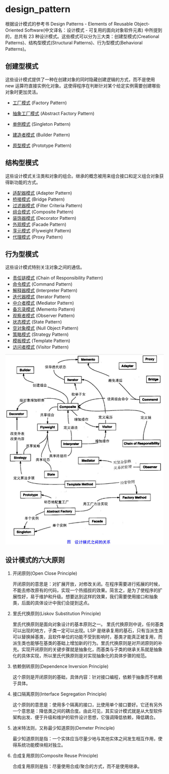 # design_pattern
根据设计模式的参考书 Design Patterns - Elements of Reusable Object-Oriented Software(中文译名：设计模式 - 可复用的面向对象软件元素) 中所提到的，总共有 23 种设计模式。这些模式可以分为三大类：创建型模式(Creational Patterns)、结构型模式(Structural Patterns)、行为型模式(Behavioral Patterns)。


## 创建型模式
这些设计模式提供了一种在创建对象的同时隐藏创建逻辑的方式，而不是使用 new 运算符直接实例化对象。这使得程序在判断针对某个给定实例需要创建哪些对象时更加灵活。

- [工厂模式] (Factory Pattern)

- [抽象工厂模式] (Abstract Factory Pattern)

- [单例模式] (Singleton Pattern)

- [建造者模式] (Builder Pattern)

- [原型模式] (Prototype Pattern)

[工厂模式]:/simple_factory_pattern/
[抽象工厂模式]:/abstract_factory_pattern/
[单例模式]:/singleton_pattern/
[建造者模式]:/builder_pattern/
[原型模式]:/prototype_pattern/

## 	结构型模式
这些设计模式关注类和对象的组合。继承的概念被用来组合接口和定义组合对象获得新功能的方式。

- [适配器模式] (Adapter Pattern)
- [桥接模式] (Bridge Pattern)
- [过滤器模式] (Filter Criteria Pattern)
- [组合模式] (Composite Pattern)
- [装饰器模式] (Decorator Pattern)
- [外观模式] (Facade Pattern)
- [享元模式] (Flyweight Pattern)
- [代理模式] (Proxy Pattern)

[适配器模式]:/adapter_pattern/
[桥接模式]:/bridge_pattern/
[过滤器模式]:/filter_criteria_pattern/
[组合模式]:/composite_pattern/
[装饰器模式]:/decorator_pattern/
[外观模式]:/facade_pattern/
[享元模式]:/flyweight_pattern/
[代理模式]:/proxy_pattern/

## 行为型模式
这些设计模式特别关注对象之间的通信。

- [责任链模式] (Chain of Responsibility Pattern)
- [命令模式] (Command Pattern)
- [解释器模式] (Interpreter Pattern)
- [迭代器模式] (Iterator Pattern)
- [中介者模式] (Mediator Pattern)
- [备忘录模式] (Memento Pattern)
- [观察者模式] (Observer Pattern)
- [状态模式] (State Pattern)
- [空对象模式] (Null Object Pattern)
- [策略模式] (Strategy Pattern)
- [模板模式] (Template Pattern)
- [访问者模式] (Visitor Pattern)

[责任链模式]:/chain_of_responsibility_pattern/
[命令模式]:/command_pattern/
[解释器模式]:/interpreter_pattern/
[迭代器模式]:/iterator_pattern/
[中介者模式]:/mediator_pattern/
[备忘录模式]:/memento_pattern/
[观察者模式]:/observer_pattern/
[状态模式]:/state_pattern/
[空对象模式]://
[策略模式]:/strategy_pattern/
[模板模式]:/template_method_pattern/
[访问者模式]:/visitor_pattern/

![Markdown](./img/the-relationship-between-design-patterns.jpg "Optional title")

## 设计模式的六大原则
1. 开闭原则(Open Close Principle)

    开闭原则的意思是：对扩展开放，对修改关闭。在程序需要进行拓展的时候，不能去修改原有的代码，实现一个热插拔的效果。简言之，是为了使程序的扩展性好，易于维护和升级。想要达到这样的效果，我们需要使用接口和抽象类，后面的具体设计中我们会提到这点。

2. 里氏代换原则(Liskov Substitution Principle)

    里氏代换原则是面向对象设计的基本原则之一。 里氏代换原则中说，任何基类可以出现的地方，子类一定可以出现。LSP 是继承复用的基石，只有当派生类可以替换掉基类，且软件单位的功能不受到影响时，基类才能真正被复用，而派生类也能够在基类的基础上增加新的行为。里氏代换原则是对开闭原则的补充。实现开闭原则的关键步骤就是抽象化，而基类与子类的继承关系就是抽象化的具体实现，所以里氏代换原则是对实现抽象化的具体步骤的规范。

3. 依赖倒转原则(Dependence Inversion Principle)

    这个原则是开闭原则的基础，具体内容：针对接口编程，依赖于抽象而不依赖于具体。

4. 接口隔离原则(Interface Segregation Principle)

    这个原则的意思是：使用多个隔离的接口，比使用单个接口要好。它还有另外一个意思是：降低类之间的耦合度。由此可见，其实设计模式就是从大型软件架构出发、便于升级和维护的软件设计思想，它强调降低依赖，降低耦合。

5. 迪米特法则，又称最少知道原则(Demeter Principle)

    最少知道原则是指：一个实体应当尽量少地与其他实体之间发生相互作用，使得系统功能模块相对独立。

6. 合成复用原则(Composite Reuse Principle)

    合成复用原则是指：尽量使用合成/聚合的方式，而不是使用继承。


